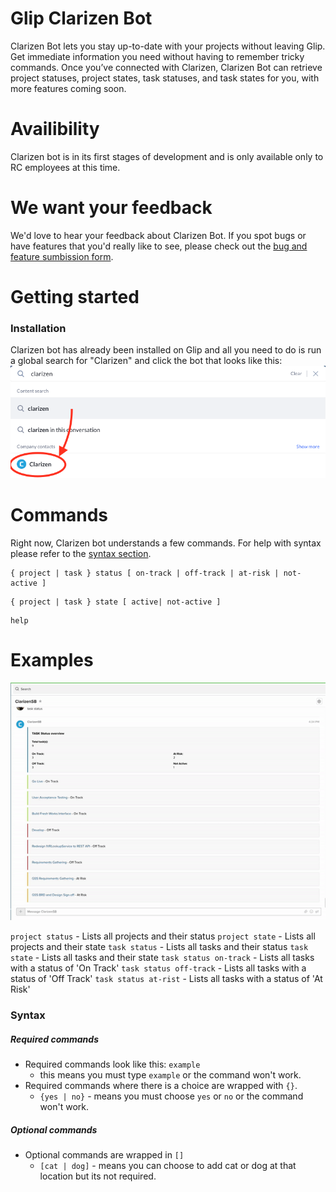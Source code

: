 # Glip Clarizen Bot

Clarizen Bot lets you stay up-to-date with your projects without leaving Glip. Get immediate information you need without having to remember tricky commands.
Once you’ve connected with Clarizen, Clarizen Bot can retrieve project statuses, project states, task statuses, and task states for you, with more features coming soon.

# Availibility

Clarizen bot is in its first stages of development and is only available only to RC employees at this time.

# We want your feedback

We'd love to hear your feedback about Clarizen Bot. If you spot bugs or have features that you'd really like to see, please check out the [bug and feature sumbission form](https://forms.gle/KKYKVVoxUN5z32dY7).

# Getting started

### Installation

Clarizen bot has already been installed on Glip and all you need to do is run a global search for "Clarizen" and click the bot that looks like this:
![Global Search screenshot](images/search.png)

# Commands

Right now, Clarizen bot understands a few commands. For help with syntax please refer to the [syntax section](#Syntax).

```
{ project | task } status [ on-track | off-track | at-risk | not-active ]
```

```
{ project | task } state [ active| not-active ]
```

```
help
```

# Examples

![](images/example.gif)

`project status` - Lists all projects and their status
`project state` - Lists all projects and their state
`task status` - Lists all tasks and their status
`task state` - Lists all tasks and their state
`task status on-track` - Lists all tasks with a status of 'On Track'
`task status off-track` - Lists all tasks with a status of 'Off Track'
`task status at-rist` - Lists all tasks with a status of 'At Risk'

### Syntax

##### Required commands

-   Required commands look like this: `example`
    -   this means you must type `example` or the command won't work.
-   Required commands where there is a choice are wrapped with `{}`.
    -   `{yes | no}` - means you must choose `yes` or `no` or the command won't work.

##### Optional commands

-   Optional commands are wrapped in `[]`
    -   `[cat | dog]` - means you can choose to add cat or dog at that location but its not required.
